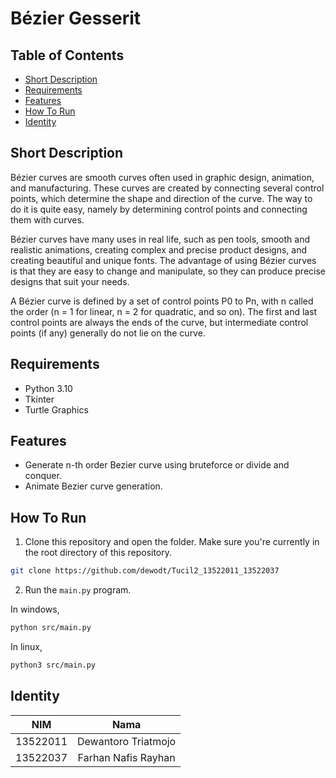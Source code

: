 # Bézier Gesserit

## Table of Contents

- [Short Description](#short-description)
- [Requirements](#requirements)
- [Features](#features)
- [How To Run](#how-to-run)
- [Identity](#identity)

## Short Description

Bézier curves are smooth curves often used in graphic design, animation, and manufacturing. These curves are created by connecting several control points, which determine the shape and direction of the curve. The way to do it is quite easy, namely by determining control points and connecting them with curves.

Bézier curves have many uses in real life, such as pen tools, smooth and realistic animations, creating complex and precise product designs, and creating beautiful and unique fonts. The advantage of using Bézier curves is that they are easy to change and manipulate, so they can produce precise designs that suit your needs.

A Bézier curve is defined by a set of control points P0 to Pn, with n called the order (n = 1 for linear, n = 2 for quadratic, and so on). The first and last control points are always the ends of the curve, but intermediate control points (if any) generally do not lie on the curve.

## Requirements

- Python 3.10
- Tkinter
- Turtle Graphics

## Features

- Generate n-th order Bezier curve using bruteforce or divide and conquer.
- Animate Bezier curve generation.

## How To Run

1. Clone this repository and open the folder. Make sure you're currently in the root directory of this repository.

```bash
git clone https://github.com/dewodt/Tucil2_13522011_13522037
```

2. Run the `main.py` program.

In windows,

```bash
python src/main.py
```

In linux,

```bash
python3 src/main.py
```

## Identity

|   NIM    |        Nama         |
| :------: | :-----------------: |
| 13522011 | Dewantoro Triatmojo |
| 13522037 | Farhan Nafis Rayhan |
